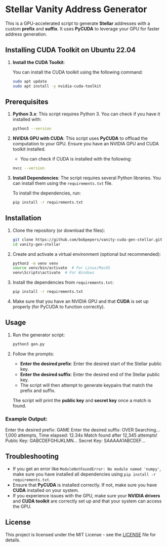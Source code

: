 # Stellar Vanity Address Generator

This is a GPU-accelerated script to generate **Stellar** addresses with a custom **prefix** and **suffix**. It uses **PyCUDA** to leverage your GPU for faster address generation.

## Installing CUDA Toolkit on Ubuntu 22.04

1. **Install the CUDA Toolkit**:
   
   You can install the CUDA toolkit using the following command:

   ```bash
   sudo apt update
   sudo apt install -y nvidia-cuda-toolkit
   ```

## Prerequisites

1. **Python 3.x**: This script requires Python 3. You can check if you have it installed with:

    ```bash
    python3 --version
    ```

2. **NVIDIA GPU with CUDA**: This script uses **PyCUDA** to offload the computation to your GPU. Ensure you have an NVIDIA GPU and CUDA toolkit installed.

    - You can check if CUDA is installed with the following:

    ```bash
    nvcc --version
    ```

3. **Install Dependencies**: The script requires several Python libraries. You can install them using the `requirements.txt` file.

    To install the dependencies, run:

    ```bash
    pip install -r requirements.txt
    ```

## Installation

1. Clone the repository (or download the files):

    ```bash
    git clone https://github.com/bobpepers/vanity-cuda-gen-stellar.git
    cd vanity-gen-stellar
    ```

2. Create and activate a virtual environment (optional but recommended):

    ```bash
    python3 -m venv venv
    source venv/bin/activate  # For Linux/MacOS
    venv\Scripts\activate  # For Windows
    ```

3. Install the dependencies from `requirements.txt`:

    ```bash
    pip install -r requirements.txt
    ```

4. Make sure that you have an NVIDIA GPU and that **CUDA** is set up properly (for PyCUDA to function correctly).

## Usage

1. Run the generator script:

    ```bash
    python3 gen.py
    ```

2. Follow the prompts:
    - **Enter the desired prefix**: Enter the desired start of the Stellar public key.
    - **Enter the desired suffix**: Enter the desired end of the Stellar public key.
    - The script will then attempt to generate keypairs that match the prefix and suffix.
    
    The script will print the **public key** and **secret key** once a match is found.

### Example Output:

Enter the desired prefix: GAME Enter the desired suffix: OVER Searching... 1,000 attempts, Time elapsed: 12.34s Match found after 12,345 attempts! Public Key: GABCDEFGHIJKLMN... Secret Key: SAAAAA1ABCDEF...


## Troubleshooting

- If you get an error like `ModuleNotFoundError: No module named 'numpy'`, make sure you have installed all dependencies using `pip install -r requirements.txt`.
- Ensure that **PyCUDA** is installed correctly. If not, make sure you have **CUDA** installed on your system.
- If you experience issues with the GPU, make sure your **NVIDIA drivers** and **CUDA toolkit** are correctly set up and that your system can access the GPU.

## License

This project is licensed under the MIT License - see the [LICENSE](LICENSE) file for details.
